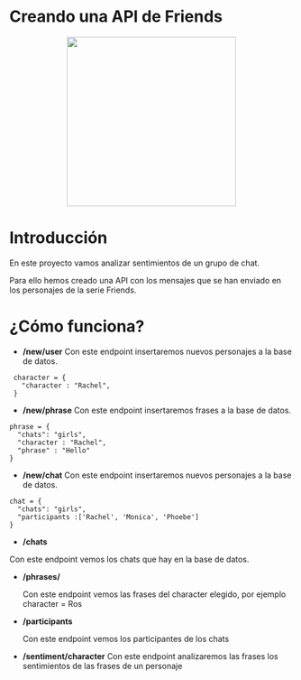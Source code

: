 # Creando una API de Friends
<div style="text-align:center"><img src="https://blog.ticketmaster.es/wp-content/uploads/2018/08/que-fue-actores-friends-1.jpg" height=300 /></div> 

# **Introducción**

En este proyecto vamos analizar sentimientos de un grupo de chat.

Para ello hemos creado una API con los mensajes que se han enviado en los personajes de la  serie Friends.



# ¿Cómo funciona?

 - **/new/user**
  Con este endpoint insertaremos nuevos personajes a la base de datos.

 ```
  character = {
    "character : "Rachel",
  }
  ```


  - **/new/phrase**
  Con este endpoint insertaremos frases a la base de datos.

  ```
  phrase = {
    "chats": "girls",
    "character : "Rachel",
    "phrase" : "Hello"
  }
  ``` 

  - **/new/chat**
  Con este endpoint insertaremos nuevos personajes a la base de datos.

  ```
  chat = {
    "chats": "girls",
    "participants :['Rachel', 'Monica', 'Phoebe']
  }
  ```


  - **/chats**

  Con este endpoint vemos los chats que hay en la base de datos.


- **/phrases/<character>**

  Con este endpoint vemos las frases del character elegido, por ejemplo character = Ros

- **/participants**

  Con este endpoint vemos los participantes de los chats

 - **/sentiment/character**
 Con este endpoint analizaremos las frases los sentimientos de las frases de un personaje


 